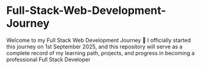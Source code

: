 # Full-Stack-Web-Development-Journey
Welcome to my Full Stack Web Development Journey 🚀 I officially started this journey on 1st September 2025, and this repository will serve as a complete record of my learning path, projects, and progress in becoming a professional Full Stack Developer
